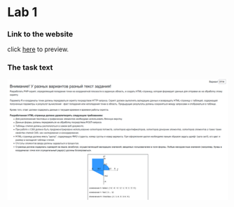 # Lab 1
### Link to the website
click [here](https://se.ifmo.ru/~s336764/) to preview.

### The task text
![task](images/task.png)